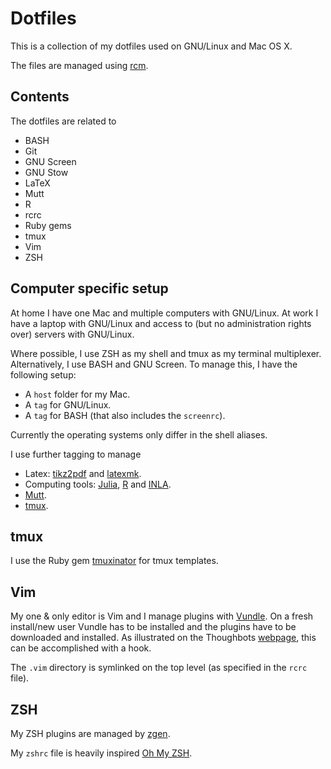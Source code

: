 Dotfiles
========

This is a collection of my dotfiles used on GNU/Linux and Mac OS X.

The files are managed using [rcm](https://github.com/thoughtbot/rcm).


## Contents ##

The dotfiles are related to

- BASH
- Git
- GNU Screen
- GNU Stow
- LaTeX
- Mutt
- R
- rcrc
- Ruby gems
- tmux
- Vim
- ZSH

## Computer specific setup

At home I have one Mac and multiple computers with GNU/Linux.
At work I have a laptop with GNU/Linux and access to (but no administration rights over) servers with GNU/Linux.

Where possible, I use ZSH as my shell and tmux as my terminal multiplexer.
Alternatively, I use BASH and GNU Screen.
To manage this, I have the following setup:

- A `host` folder for my Mac.
- A `tag` for GNU/Linux.
- A `tag` for BASH (that also includes the `screenrc`).

Currently the operating systems only differ in the shell aliases.

I use further tagging to manage

- Latex: [tikz2pdf](https://github.com/robertdj/tikz2pdf) and [latexmk](http://ctan.org/pkg/latexmk).
- Computing tools: [Julia](http://julialang.org), [R](http://www.r-project.org) and [INLA](http://www.r-inla.org).
- [Mutt](http://www.mutt.org).
- [tmux](https://tmux.github.io).


## tmux

I use the Ruby gem [tmuxinator](https://github.com/tmuxinator/tmuxinator) for tmux templates.


## Vim

My one & only editor is Vim and I manage plugins with [Vundle](https://github.com/gmarik/Vundle.vim).
On a fresh install/new user Vundle has to be installed and the plugins have to be downloaded and installed.
As illustrated on the Thoughbots [webpage](https://robots.thoughtbot.com/rcm-for-rc-files-in-dotfiles-repos), this can be accomplished with a hook.

The `.vim` directory is symlinked on the top level (as specified in the `rcrc` file).


## ZSH

My ZSH plugins are managed by [zgen](https://github.com/tarjoilija/zgen).

My `zshrc` file is heavily inspired [Oh My ZSH](https://github.com/robbyrussell/oh-my-zsh).

